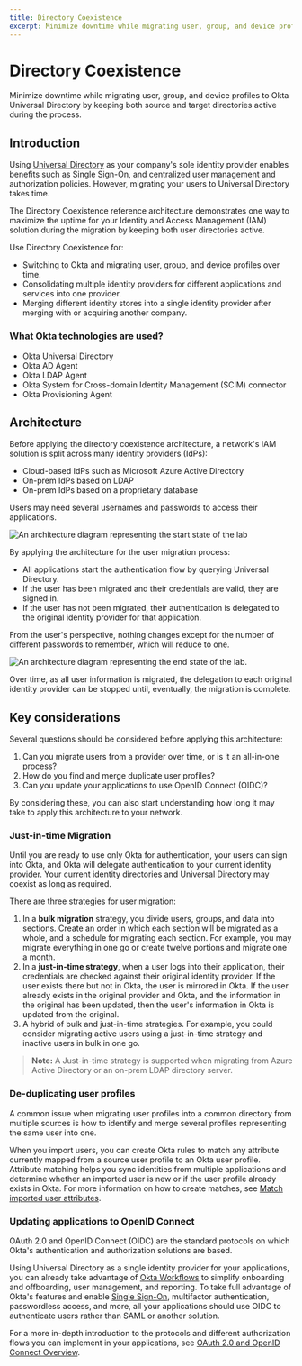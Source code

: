 ```yaml
---
title: Directory Coexistence
excerpt: Minimize downtime while migrating user, group, and device profiles to Okta Universal Directory by keeping both source and target directories active during the process.
---
```


# Directory Coexistence

Minimize downtime while migrating user, group, and device profiles to Okta Universal Directory by keeping both source and target directories active during the process.

## Introduction

Using [Universal Directory](https://www.okta.com/products/universal-directory/) as your company's sole identity provider enables benefits such as Single Sign-On, and centralized user management and authorization policies. However, migrating your users to Universal Directory takes time.

The Directory Coexistence reference architecture demonstrates one way to maximize the uptime for your Identity and Access Management (IAM) solution during the migration by keeping both user directories active.

Use Directory Coexistence for:

* Switching to Okta and migrating user, group, and device profiles over time.
* Consolidating multiple identity providers for different applications and services into one provider.
* Merging different identity stores into a single identity provider after merging with or acquiring another company.

### What Okta technologies are used?

* Okta Universal Directory
* Okta AD Agent
* Okta LDAP Agent
* Okta System for Cross-domain Identity Management (SCIM) connector
* Okta Provisioning Agent

## Architecture

Before applying the directory coexistence architecture, a network's IAM solution is split across many identity providers (IdPs):

* Cloud-based IdPs such as Microsoft Azure Active Directory
* On-prem IdPs based on LDAP
* On-prem IdPs based on a proprietary database

Users may need several usernames and passwords to access their applications.

<div class="full">

  ![An architecture diagram representing the start state of the lab](/img/architecture/directory-coexistence/overview-lab-start-state.png)

  <!--
    Source image: fill-this-in overview-lab-start-state
  -->
</div>

By applying the architecture for the user migration process:

* All applications start the authentication flow by querying Universal Directory.
* If the user has been migrated and their credentials are valid, they are signed in.
* If the user has not been migrated, their authentication is delegated to the original identity provider for that application.

From the user's perspective, nothing changes except for the number of different passwords to remember, which will reduce to one.

<div class="full">

  ![An architecture diagram representing the end state of the lab.](/img/architecture/directory-coexistence/overview-lab-end-state.png)

  <!--
    Source image: fill-this-in overview-lab-end-state
  -->
</div>

Over time, as all user information is migrated, the delegation to each original identity provider can be stopped until, eventually, the migration is complete.

## Key considerations

Several questions should be considered before applying this architecture:

1. Can you migrate users from a provider over time, or is it an all-in-one process?
2. How do you find and merge duplicate user profiles?
3. Can you update your applications to use OpenID Connect (OIDC)?

By considering these, you can also start understanding how long it may take to apply this architecture to your network.

### Just-in-time Migration

Until you are ready to use only Okta for authentication, your users can sign into Okta, and Okta will delegate authentication to your current identity provider. Your current identity directories and Universal Directory may coexist as long as required.

There are three strategies for user migration:

1. In a **bulk migration** strategy, you divide users, groups, and data into sections. Create an order in which each section will be migrated as a whole, and a schedule for migrating each section. For example, you may migrate everything in one go or create twelve portions and migrate one a month.
2. In a **just-in-time strategy**, when a user logs into their application, their credentials are checked against their original identity provider. If the user exists there but not in Okta, the user is mirrored in Okta. If the user already exists in the original provider and Okta, and the information in the original has been updated, then the user's information in Okta is updated from the original.
3. A hybrid of bulk and just-in-time strategies. For example, you could consider migrating active users using a just-in-time strategy and inactive users in bulk in one go.

> **Note:** A Just-in-time strategy is supported when migrating from Azure Active Directory or an on-prem LDAP directory server.

### De-duplicating user profiles

A common issue when migrating user profiles into a common directory from multiple sources is how to identify and merge several profiles representing the same user into one.

When you import users, you can create Okta rules to match any attribute currently mapped from a source user profile to an Okta user profile. Attribute matching helps you sync identities from multiple applications and determine whether an imported user is new or if the user profile already exists in Okta. For more information on how to create matches, see [Match imported user attributes](https://help.okta.com/okta_help.htm?type=oie&id=ext_match-user).

### Updating applications to OpenID Connect

OAuth 2.0 and OpenID Connect (OIDC) are the standard protocols on which Okta's authentication and authorization solutions are based.

Using Universal Directory as a single identity provider for your applications, you can already take advantage of [Okta Workflows](https://www.okta.com/platform/workflows/) to simplify onboarding and offboarding, user management, and reporting. To take full advantage of Okta's features and enable [Single Sign-On](https://www.okta.com/topic/single-sign-on/), multifactor authentication, passwordless access, and more, all your applications should use OIDC to authenticate users rather than SAML or another solution.

For a more in-depth introduction to the protocols and different authorization flows you can implement in your applications, see [OAuth 2.0 and OpenID Connect Overview](/docs/concepts/oauth-openid/).
